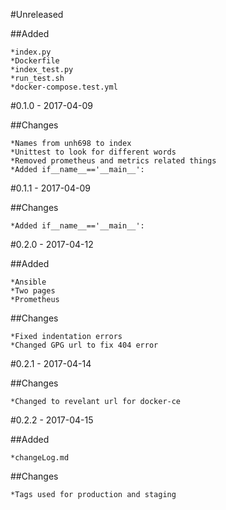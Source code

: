 #Unreleased

##Added

	*index.py
	*Dockerfile
	*index_test.py
	*run_test.sh
	*docker-compose.test.yml

#0.1.0 - 2017-04-09

##Changes

	*Names from unh698 to index
	*Unittest to look for different words 
	*Removed prometheus and metrics related things
	*Added if__name__=='__main__':
	
#0.1.1 - 2017-04-09

##Changes

	*Added if__name__=='__main__':

#0.2.0 - 2017-04-12

##Added

	*Ansible
	*Two pages
	*Prometheus

##Changes

	*Fixed indentation errors
	*Changed GPG url to fix 404 error
	
#0.2.1 - 2017-04-14

##Changes
	
	*Changed to revelant url for docker-ce
	

#0.2.2 - 2017-04-15

##Added

	*changeLog.md

##Changes

	*Tags used for production and staging

	
	

	